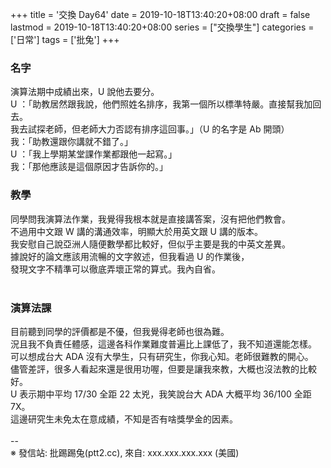 +++
title = '交換 Day64'
date = 2019-10-18T13:40:20+08:00
draft = false
lastmod = 2019-10-18T13:40:20+08:00
series = ["交換學生"]
categories = ['日常']
tags = ['批兔']
+++
### 名字 
演算法期中成績出來，U 說他去要分。<br>
U ：「助教居然跟我說，他們照姓名排序，我第一個所以標準特嚴。直接幫我加回去。<br>
      我去試探老師，但老師大力否認有排序這回事。」（U 的名字是 Ab 開頭）<br>
我：「助教還跟你講就不錯了。」<br>
U ：「我上學期某堂課作業都跟他一起寫。」<br>
我：「那他應該是這個原因才告訴你的。」<br>

### 教學 
同學問我演算法作業，我覺得我根本就是直接講答案，沒有把他們教會。<br>
不過用中文跟 W 講的溝通效率，明顯大於用英文跟 U 講的版本。<br>
我安慰自己說亞洲人隨便數學都比較好，但似乎主要是我的中英文差異。<br>
據說好的論文應該用流暢的文字敘述，但我看過 U 的作業後，<br>
發現文字不精準可以徹底弄壞正常的算式。我內自省。<br>
<br>
### 演算法課 
目前聽到同學的評價都是不優，但我覺得老師也很為難。<br>
況且我不負責任體感，這邊各科作業難度普遍比上課低了，我不知道還能怎樣。<br>
可以想成台大 ADA 沒有大學生，只有研究生，你我心知。老師很難教的開心。<br>
儘管差評，很多人看起來還是很用功喔，但要是讓我來教，大概也沒法教的比較好。<br>
U 表示期中平均 17/30 全距 22 太兇，我笑說台大 ADA 大概平均 36/100 全距 7X。<br>
這邊研究生未免太在意成績，不知是否有啥獎學金的因素。<br>
<br>
--<br>
※ 發信站: 批踢踢兔(ptt2.cc), 來自: xxx.xxx.xxx.xxx (美國)<br>
